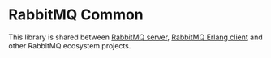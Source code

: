 # RabbitMQ Common

This library is shared between [RabbitMQ server](https://github.com/rabbitmq/rabbitmq-server), [RabbitMQ Erlang client](https://github.com/rabbitmq/rabbitmq-erlang-client)
and other RabbitMQ ecosystem projects.
